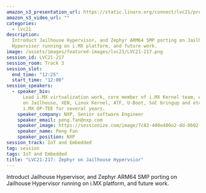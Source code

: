 ```yaml
---
amazon_s3_presentation_url: https://static.linaro.org/connect/lvc21/presentations/lvc21-217.pdf
amazon_s3_video_url: ""
categories:
  - lvc21
description:
  Introduct Jailhouse Hypervisor, and Zephyr ARM64 SMP porting on Jailhouse
  Hypervisor running on i.MX platform, and future work.
image: /assets/images/featured-images/lvc21/LVC21-217.png
session_id: LVC21-217
session_room: Track 3
session_slot:
  end_time: "12:25"
  start_time: "12:00"
session_speakers:
  - speaker_bio:
      Lead i.MX virtualization work, core member of i.MX Kernel team, work
      on Jailhouse, XEN, Linux Kernel, ATF, U-Boot, SoC bringup and etc. Maintained
      i.MX OP-TEE for several years.
    speaker_company: NXP, Senior software Engineer
    speaker_email: peng.fan@nxp.com
    speaker_image: https://sessionize.com/image/7c82-400o400o2-dd-0b92-423c-84c4-fbc16f176694.1da004c1-dfc8-4dba-8dbb-1fbc82f6b16d.jpg
    speaker_name: Peng Fan
    speaker_position: NXP
session_track: IoT and Embedded
tag: session
tags: IoT and Embedded
title: "LVC21-217: Zephyr on Jailhouse Hypervsior"
---
```


Introduct Jailhouse Hypervisor, and Zephyr ARM64 SMP porting on Jailhouse Hypervisor running on i.MX platform, and future work.
